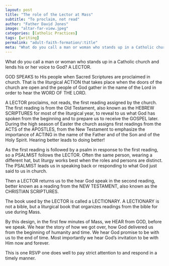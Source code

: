 ```yaml
---
layout: post
title: "The role of the Lector at Mass"
subtitle: "To proclaim, not read"
author: "Father David Jones"
image: "altar-far-view.jpeg"
categories: [Catholic Practices]
tags: [writing]
permalink: "adult-faith-formation/:title"
meta: "What do you call a man or woman who stands up in a Catholic church and lends his or her voice to God? A LECTOR."
---
```

What do you call a man or woman who stands up in a Catholic church and lends his or her voice to God? A LECTOR.
<!--more-->

GOD SPEAKS to His people when Sacred Scriptures are proclaimed in church. That is the liturgical ACTION that takes place when the doors of the church are open and the people of God gather in the name of the Lord in order to hear the WORD OF THE LORD.

A LECTOR proclaims, not reads, the first reading assigned by the church. The first reading is from the Old Testament, also known as the HEBREW SCRIPTURES for most of the liturgical year, to reveal to us what God has spoken from the beginning and to prepare us to receive the GOSPEL later. During the high season of Easter the church assigns first readings from the ACTS of the APOSTLES, from the New Testament to emphasize the importance of ACTING in the name of the Father and of the Son and of the Holy Spirit. Hearing better leads to doing better!

As the first reading is followed by a psalm in response to the first reading, so a PSALMIST follows the LECTOR. Often the same person, wearing a different hat, but liturgy works best when the roles and persons are distinct. The PSALMIST leads us in speaking back or responding to what God just said to us in church.

Then a LECTOR returns us to the hear God speak in the second reading, better known as a reading from the NEW TESTAMENT, also known as the CHRISTIAN SCRIPTURES.

The book used by the LECTOR is called a LECTIONARY. A LECTIONARY is not a bible, but a liturgical book that organizes readings from the bible for use during Mass.

By this design, in the first few minutes of Mass, we HEAR from GOD, before we speak. We hear the story of how we got over, how God delivered us from the beginning of humanity and time. We hear God promise to be with us to the end of time. Most importantly we hear God’s invitation to be with Him now and forever.

This is one RSVP one does well to pay strict attention to and respond in a timely manner.